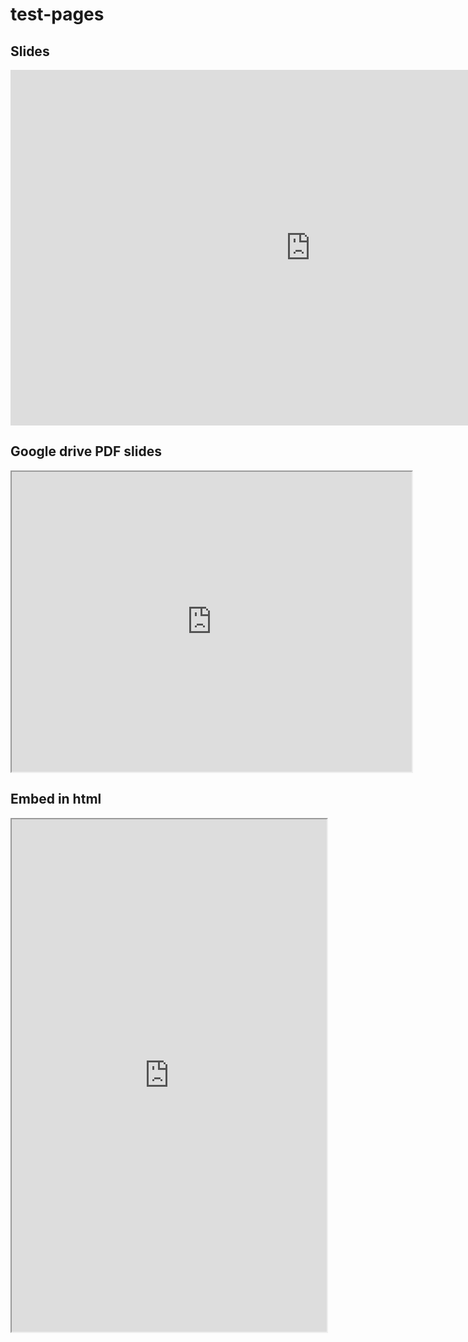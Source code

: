 # test-pages


## Slides

<iframe src="https://docs.google.com/presentation/d/e/2PACX-1vRJKklJc9aDguatav5Sm5v3zpL0pLN0CKWFitb2utxtqlpnpksvtjNWnTTLyQSX6G3-7YMTRb-kGjIy/embed?start=false&loop=false" frameborder="0" width="960" height="569" allowfullscreen="true" mozallowfullscreen="true" webkitallowfullscreen="true"></iframe>

## Google drive PDF slides

<iframe src="https://drive.google.com/file/d/1rH1hLvlFyhbfIIkTs9nqQy9Qcdx-0ZMA/preview" width="640" height="480" allow="autoplay"></iframe>


## Embed in html

<iframe style="width: 100%; height: 820px" src="https://asatarin.github.io/assets/talks/2022-02-formal-methods-at-amazon-S3.pdf#page=5"></iframe>
